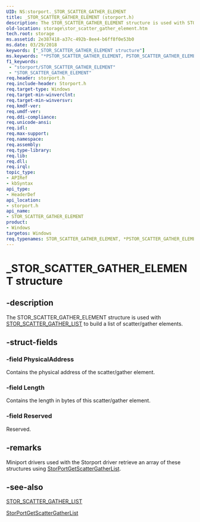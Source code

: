 ```yaml
---
UID: NS:storport._STOR_SCATTER_GATHER_ELEMENT
title: _STOR_SCATTER_GATHER_ELEMENT (storport.h)
description: The STOR_SCATTER_GATHER_ELEMENT structure is used with STOR_SCATTER_GATHER_LIST to build a list of scatter/gather elements.
old-location: storage\stor_scatter_gather_element.htm
tech.root: storage
ms.assetid: 2e387418-a37c-492b-8ee4-b6ff8f0e53b0
ms.date: 03/29/2018
keywords: ["_STOR_SCATTER_GATHER_ELEMENT structure"]
ms.keywords: "*PSTOR_SCATTER_GATHER_ELEMENT, PSTOR_SCATTER_GATHER_ELEMENT, PSTOR_SCATTER_GATHER_ELEMENT structure pointer [Storage Devices], STOR_SCATTER_GATHER_ELEMENT, STOR_SCATTER_GATHER_ELEMENT structure [Storage Devices], _STOR_SCATTER_GATHER_ELEMENT, storage.stor_scatter_gather_element, storport/PSTOR_SCATTER_GATHER_ELEMENT, storport/STOR_SCATTER_GATHER_ELEMENT, structs-storport_e7e71caf-d421-45ba-b356-c1450eec6e6c.xml"
f1_keywords:
 - "storport/STOR_SCATTER_GATHER_ELEMENT"
 - "STOR_SCATTER_GATHER_ELEMENT"
req.header: storport.h
req.include-header: Storport.h
req.target-type: Windows
req.target-min-winverclnt: 
req.target-min-winversvr: 
req.kmdf-ver: 
req.umdf-ver: 
req.ddi-compliance: 
req.unicode-ansi: 
req.idl: 
req.max-support: 
req.namespace: 
req.assembly: 
req.type-library: 
req.lib: 
req.dll: 
req.irql: 
topic_type:
- APIRef
- kbSyntax
api_type:
- HeaderDef
api_location:
- storport.h
api_name:
- STOR_SCATTER_GATHER_ELEMENT
product:
- Windows
targetos: Windows
req.typenames: STOR_SCATTER_GATHER_ELEMENT, *PSTOR_SCATTER_GATHER_ELEMENT
---
```


# _STOR_SCATTER_GATHER_ELEMENT structure


## -description


The STOR_SCATTER_GATHER_ELEMENT structure is used with <a href="https://docs.microsoft.com/windows-hardware/drivers/ddi/storport/ns-storport-_stor_scatter_gather_list">STOR_SCATTER_GATHER_LIST</a> to build a list of scatter/gather elements. 


## -struct-fields




### -field PhysicalAddress

Contains the physical address of the scatter/gather element. 


### -field Length

Contains the length in bytes of this scatter/gather element. 


### -field Reserved

Reserved. 


## -remarks



Miniport drivers used with the Storport driver retrieve an array of these structures using <a href="https://docs.microsoft.com/windows-hardware/drivers/ddi/storport/nf-storport-storportgetscattergatherlist">StorPortGetScatterGatherList</a>. 




## -see-also




<a href="https://docs.microsoft.com/windows-hardware/drivers/ddi/storport/ns-storport-_stor_scatter_gather_list">STOR_SCATTER_GATHER_LIST</a>



<a href="https://docs.microsoft.com/windows-hardware/drivers/ddi/storport/nf-storport-storportgetscattergatherlist">StorPortGetScatterGatherList</a>
 

 

